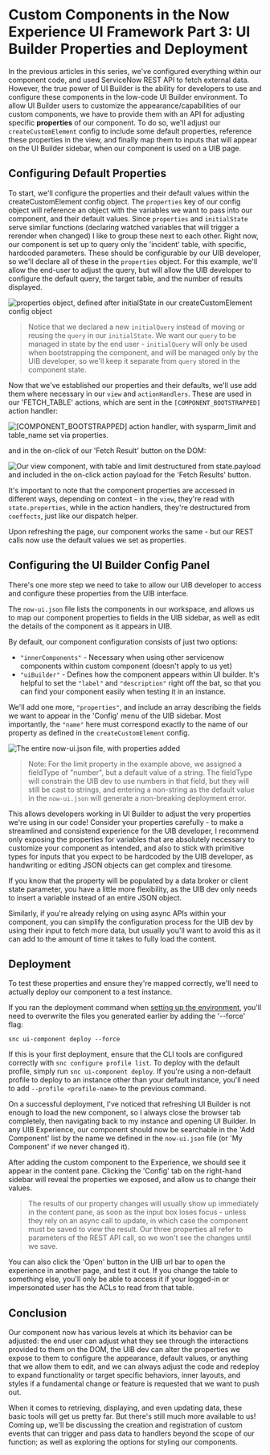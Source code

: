 # Custom Components in the Now Experience UI Framework Part 3: UI Builder Properties and Deployment

In the previous articles in this series, we've configured everything within our component code, and used ServiceNow REST API to fetch external data. However, the true power of UI Builder is the ability for developers to use and configure these components in the low-code UI Builder environment. To allow UI Builder users to customize the appearance/capabilities of our custom components, we have to provide them with an API for adjusting specific **properties** of our component. To do so, we'll adjust our `createCustomElement` config to include some default properties, reference these properties in the view, and finally map them to inputs that will appear on the UI Builder sidebar, when our component is used on a UIB page.

## Configuring Default Properties

To start, we'll configure the properties and their default values within the createCustomElement config object. The `properties` key of our config object will reference an object with the variables we want to pass into our component, and their default values. Since `properties` and `initialState` serve similar functions (declaring watched variables that will trigger a rerender when changed) I like to group these next to each other. Right now, our component is set up to query only the 'incident' table, with specific, hardcoded parameters. These should be configurable by our UIB developer, so we'll declare all of these in the `properties` object. For this example, we'll allow the end-user to adjust the query, but will allow the UIB developer to configure the default query, the target table, and the number of results displayed.

<img src="images/Properties_1.png" alt="properties object, defined after initialState in our createCustomElement config object" />

> Notice that we declared a new `initialQuery` instead of moving or reusing the `query` in our `initialState`. We want our `query` to be managed in state by the end user - `initialQuery` will only be used when bootstrapping the component, and will be managed only by the UIB developer, so we'll keep it separate from `query` stored in the component state.

Now that we've established our properties and their defaults, we'll use add them where necessary in our `view` and `actionHandlers`. These are used in our 'FETCH_TABLE' actions, which are sent in the `[COMPONENT_BOOTSTRAPPED]` action handler:

<img src="images/Properties_2.png" alt="[COMPONENT_BOOTSTRAPPED] action handler, with sysparm_limit and table_name set via properties." />

and in the on-click of our 'Fetch Result' button on the DOM: 

<img src="images/Properties_3.png" alt="Our view component, with table and limit destructured from state.payload and included in the on-click action payload for the 'Fetch Results' button." />

It's important to note that the component properties are accessed in different ways, depending on context - in the `view`, they're read with `state.properties`, while in the action handlers, they're destructured from `coeffects`, just like our dispatch helper. 

Upon refreshing the page, our component works the same - but our REST calls now use the default values we set as properties. 

## Configuring the UI Builder Config Panel

There's one more step we need to take to allow our UIB developer to access and configure these properties from the UIB interface.

The `now-ui.json` file lists the components in our workspace, and allows us to map our component properties to fields in the UIB sidebar, as well as edit the details of the component as it appears in UIB.

By default, our component configuration consists of just two options: 

- `"innerComponents"` - Necessary when using other servicenow components within custom component (doesn't apply to us yet)
- `"uiBuilder"` - Defines how the component appears within UI builder. It's helpful to set the `"label"` and `"description"` right off the bat, so that you can find your component easily when testing it in an instance.

We'll add one more, `"properties"`, and include an array describing the fields we want to appear in the 'Config' menu of the UIB sidebar. Most importantly, the `"name"` here must correspond exactly to the name of our property as defined in the `createCustomElement` config.

<img src="images/Properties_4.png" alt="The entire now-ui.json file, with properties added" />

>Note: For the limit property in the example above, we assigned a fieldType of "number", but a default value of a string. The fieldType will constrain the UIB dev to use numbers in that field, but they will still be cast to strings, and entering a non-string as the default value in the `now-ui.json` will generate a non-breaking deployment error.

This allows developers working in UI Builder to adjust the very properties we're using in our code! Consider your properties carefully - to make a streamlined and consistend experience for the UIB developer, I recommend only exposing the properties for variables that are absolutely necessary to customize your component as intended, and also to stick with primitive types for inputs that you expect to be hardcoded by the UIB developer, as handwriting or editing JSON objects can get complex and tiresome.

If you know that the property will be populated by a data broker or client state parameter, you have a little more flexibility, as the UIB dev only needs to insert a variable instead of an entire JSON object.

Similarly, if you're already relying on using async APIs within your component, you can simplify the configuration process for the UIB dev by using their input to fetch more data, but usually you'll want to avoid this as it can add to the amount of time it takes to fully load the content.

## Deployment

To test these properties and ensure they're mapped correctly, we'll need to actually deploy our component to a test instance.

If you ran the deployment command when [setting up the environment](https://creator-dna.com/blog/macos-setup), you'll need to overwrite the files you generated earlier by adding the '--force' flag:

```
snc ui-component deploy --force
```

If this is your first deployment, ensure that the CLI tools are configured correctly with `snc configure profile list`. To deploy with the default profile, simply run `snc ui-component deploy`. If you're using a non-default profile to deploy to an instance other than your default instance, you'll need to add `--profile <profile-name>` to the previous command.

On a successful deployment, I've noticed that refreshing UI Builder is not enough to load the new component, so I always close the browser tab completely, then navigating back to my instance and opening UI Builder. In any UIB Experience, our component should now be searchable in the 'Add Component' list by the name we defined in the `now-ui.json` file (or 'My Component' if we never changed it).

After adding the custom component to the Experience, we should see it appear in the content pane. Clicking the 'Config' tab on the right-hand sidebar will reveal the properties we exposed, and allow us to change their values.

>The results of our property changes will usually show up immediately in the content pane, as soon as the input box loses focus - unless they rely on an async call to update, in which case the component must be saved to view the result. Our three properties all refer to parameters of the REST API call, so we won't see the changes until we save.

You can also click the 'Open' button in the UIB url bar to open the experience in another page, and test it out. If you change the table to something else, you'll only be able to access it if your logged-in or impersonated user has the ACLs to read from that table.

## Conclusion

Our component now has various levels at which its behavior can be adjusted: the end user can adjust what they see through the interactions provided to them on the DOM, the UIB dev can alter the properties we expose to them to configure the appearance, default values, or anything that we allow them to edit, and we can always adjust the code and redeploy to expand functionality or target specific behaviors, inner layouts, and styles if a fundamental change or feature is requested that we want to push out.

When it comes to retrieving, displaying, and even updating data, these basic tools will get us pretty far. But there's still much more available to us! Coming up, we'll be discussing the creation and registration of custom events that can trigger and pass data to handlers beyond the scope of our function; as well as exploring the options for styling our components. 
